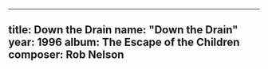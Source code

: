 
---
title: Down the Drain
name: "Down the Drain"
year:  1996
album: The Escape of the Children
composer: Rob Nelson
---
